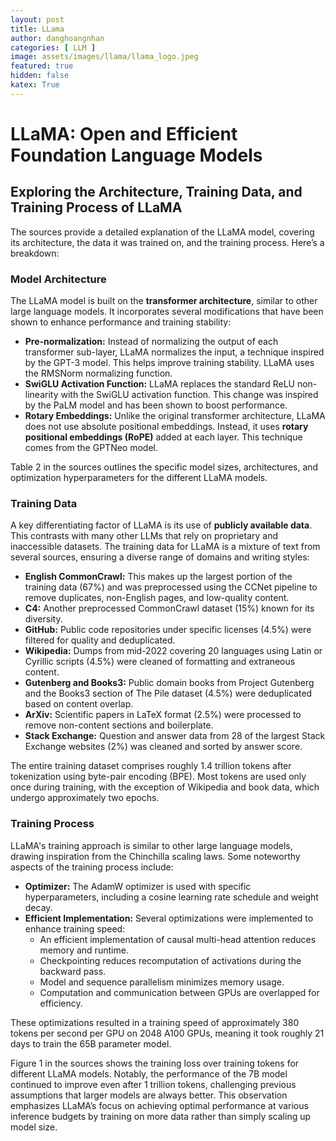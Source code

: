 ```yaml
---
layout: post
title: LLama
author: danghoangnhan
categories: [ LLM ]
image: assets/images/llama/llama_logo.jpeg
featured: true
hidden: false
katex: True
---
```

# LLaMA: Open and Efficient Foundation Language Models

## Exploring the Architecture, Training Data, and Training Process of LLaMA

The sources provide a detailed explanation of the LLaMA model, covering its architecture, the data it was trained on, and the training process. Here’s a breakdown:

### Model Architecture

The LLaMA model is built on the **transformer architecture**, similar to other large language models.  It incorporates several modifications that have been shown to enhance performance and training stability:

* **Pre-normalization:**  Instead of normalizing the output of each transformer sub-layer, LLaMA normalizes the input, a technique inspired by the GPT-3 model. This helps improve training stability. LLaMA uses the RMSNorm normalizing function.
* **SwiGLU Activation Function:**  LLaMA replaces the standard ReLU non-linearity with the SwiGLU activation function. This change was inspired by the PaLM model and has been shown to boost performance.
* **Rotary Embeddings:** Unlike the original transformer architecture, LLaMA does not use absolute positional embeddings. Instead, it uses **rotary positional embeddings (RoPE)** added at each layer. This technique comes from the GPTNeo model.

Table 2 in the sources outlines the specific model sizes, architectures, and optimization hyperparameters for the different LLaMA models.

### Training Data

A key differentiating factor of LLaMA is its use of **publicly available data**. This contrasts with many other LLMs that rely on proprietary and inaccessible datasets. The training data for LLaMA is a mixture of text from several sources, ensuring a diverse range of domains and writing styles:

* **English CommonCrawl:** This makes up the largest portion of the training data (67%) and was preprocessed using the CCNet pipeline to remove duplicates, non-English pages, and low-quality content.
* **C4:** Another preprocessed CommonCrawl dataset (15%) known for its diversity.
* **GitHub:** Public code repositories under specific licenses (4.5%) were filtered for quality and deduplicated.
* **Wikipedia:** Dumps from mid-2022 covering 20 languages using Latin or Cyrillic scripts (4.5%) were cleaned of formatting and extraneous content.
* **Gutenberg and Books3:** Public domain books from Project Gutenberg and the Books3 section of The Pile dataset (4.5%) were deduplicated based on content overlap.
* **ArXiv:** Scientific papers in LaTeX format (2.5%) were processed to remove non-content sections and boilerplate.
* **Stack Exchange:** Question and answer data from 28 of the largest Stack Exchange websites (2%) was cleaned and sorted by answer score.

The entire training dataset comprises roughly 1.4 trillion tokens after tokenization using byte-pair encoding (BPE). Most tokens are used only once during training, with the exception of Wikipedia and book data, which undergo approximately two epochs.

### Training Process

LLaMA's training approach is similar to other large language models, drawing inspiration from the Chinchilla scaling laws. Some noteworthy aspects of the training process include:

* **Optimizer:**  The AdamW optimizer is used with specific hyperparameters, including a cosine learning rate schedule and weight decay.
* **Efficient Implementation:**  Several optimizations were implemented to enhance training speed:
  * An efficient implementation of causal multi-head attention reduces memory and runtime.
  * Checkpointing reduces recomputation of activations during the backward pass.
  * Model and sequence parallelism minimizes memory usage.
  * Computation and communication between GPUs are overlapped for efficiency.

These optimizations resulted in a training speed of approximately 380 tokens per second per GPU on 2048 A100 GPUs, meaning it took roughly 21 days to train the 65B parameter model.

Figure 1 in the sources shows the training loss over training tokens for different LLaMA models. Notably, the performance of the 7B model continued to improve even after 1 trillion tokens, challenging previous assumptions that larger models are always better. This observation emphasizes LLaMA’s focus on achieving optimal performance at various inference budgets by training on more data rather than simply scaling up model size.
